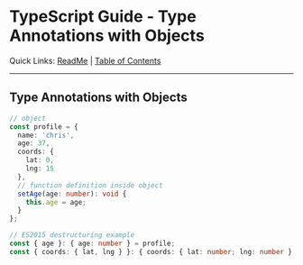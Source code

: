 # TypeScript Guide - Type Annotations with Objects
Quick Links: [ReadMe](../README.md) | [Table of Contents](00-index.md)

---

## Type Annotations with Objects

```ts
// object
const profile = {
  name: 'chris',
  age: 37,
  coords: {
    lat: 0,
    lng: 15
  },
  // function definition inside object
  setAge(age: number): void {
    this.age = age;
  }
};

// ES2015 destructuring example
const { age }: { age: number } = profile;
const { coords: { lat, lng } }: { coords: { lat: number; lng: number } } = profile;
```